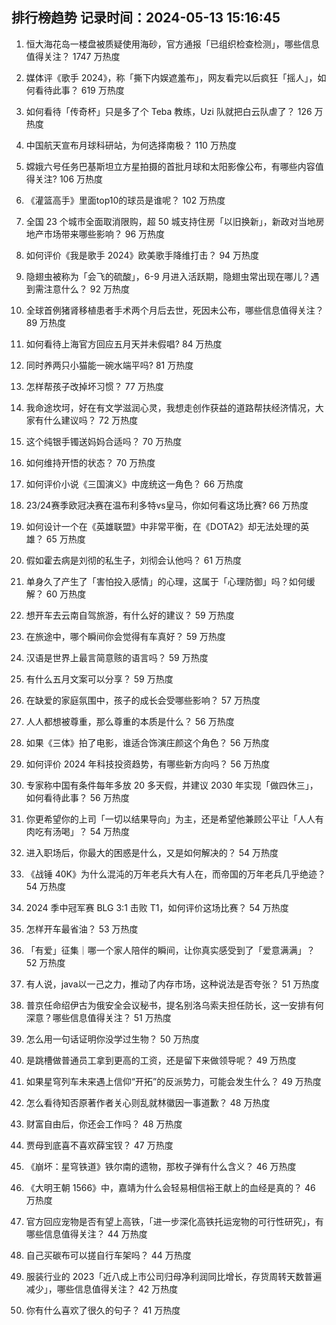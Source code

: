 
## 排行榜趋势 记录时间：2024-05-13 15:16:45
  
  1. 恒大海花岛一楼盘被质疑使用海砂，官方通报「已组织检查检测」，哪些信息值得关注？ 1747 万热度
    
  2. 媒体评《歌手 2024》，称「撕下内娱遮羞布」，网友看完以后疯狂「摇人」，如何看待此事？ 619 万热度
    
  3. 如何看待「传奇杯」只是多了个 Teba 教练，Uzi 队就把白云队虐了？ 126 万热度
    
  4. 中国航天宣布月球科研站，为何选择南极？ 110 万热度
    
  5. 嫦娥六号任务巴基斯坦立方星拍摄的首批月球和太阳影像公布，有哪些内容值得关注? 106 万热度
    
  6. 《灌篮高手》里面top10的球员是谁呢？ 102 万热度
    
  7. 全国 23 个城市全面取消限购，超 50 城支持住房「以旧换新」，新政对当地房地产市场带来哪些影响？ 96 万热度
    
  8. 如何评价《我是歌手 2024》欧美歌手降维打击？ 94 万热度
    
  9. 隐翅虫被称为「会飞的硫酸」，6-9 月进入活跃期，隐翅虫常出现在哪儿？遇到需注意什么？ 92 万热度
    
  10. 全球首例猪肾移植患者手术两个月后去世，死因未公布，哪些信息值得关注？ 89 万热度
    
  11. 如何看待上海官方回应五月天并未假唱? 84 万热度
    
  12. 同时养两只小猫能一碗水端平吗? 81 万热度
    
  13. 怎样帮孩子改掉坏习惯？ 77 万热度
    
  14. 我命途坎坷，好在有文学滋润心灵，我想走创作获益的道路帮扶经济情况，大家有什么建议吗？ 72 万热度
    
  15. 这个纯银手镯送妈妈合适吗？ 70 万热度
    
  16. 如何维持开悟的状态？ 70 万热度
    
  17. 如何评价小说《三国演义》中庞统这一角色？ 66 万热度
    
  18. 23/24赛季欧冠决赛在温布利多特vs皇马，你如何看这场比赛? 66 万热度
    
  19. 如何设计一个在《英雄联盟》中非常平衡，在《DOTA2》却无法处理的英雄？ 65 万热度
    
  20. 假如霍去病是刘彻的私生子，刘彻会认他吗？ 61 万热度
    
  21. 单身久了产生了「害怕投入感情」的心理，这属于「心理防御」吗？如何缓解？ 60 万热度
    
  22. 想开车去云南自驾旅游，有什么好的建议？ 59 万热度
    
  23. 在旅途中，哪个瞬间你会觉得有车真好？ 59 万热度
    
  24. 汉语是世界上最言简意赅的语言吗？ 59 万热度
    
  25. 有什么五月文案可以分享？ 59 万热度
    
  26. 在缺爱的家庭氛围中，孩子的成长会受哪些影响？ 57 万热度
    
  27. 人人都想被尊重，那么尊重的本质是什么？ 56 万热度
    
  28. 如果《三体》拍了电影，谁适合饰演庄颜这个角色？ 56 万热度
    
  29. 如何评价 2024 年科技投资趋势，有哪些新方向吗？ 56 万热度
    
  30. 专家称中国有条件每年多放 20 多天假，并建议 2030 年实现「做四休三」，如何看待此事？ 56 万热度
    
  31. 你更希望你的上司「一切以结果导向」为主，还是希望他兼顾公平让「人人有肉吃有汤喝」？ 54 万热度
    
  32. 进入职场后，你最大的困惑是什么，又是如何解决的？ 54 万热度
    
  33. 《战锤 40K》为什么混沌的万年老兵大有人在，而帝国的万年老兵几乎绝迹？ 54 万热度
    
  34. 2024 季中冠军赛 BLG 3:1 击败 T1，如何评价这场比赛？ 54 万热度
    
  35. 怎样开车最省油？ 53 万热度
    
  36. 「有爱」征集｜哪一个家人陪伴的瞬间，让你真实感受到了「爱意满满」？ 52 万热度
    
  37. 有人说，java以一己之力，推动了内存市场，这种说法是否夸张？ 51 万热度
    
  38. 普京任命绍伊古为俄安全会议秘书，提名别洛乌索夫担任防长，这一安排有何深意？哪些信息值得关注？ 51 万热度
    
  39. 怎么用一句话证明你没学过生物？ 50 万热度
    
  40. 是跳槽做普通员工拿到更高的工资，还是留下来做领导呢？ 49 万热度
    
  41. 如果星穹列车未来遇上信仰“开拓”的反派势力，可能会发生什么？ 49 万热度
    
  42. 怎么看待知否原著作者关心则乱就林徽因一事道歉？ 48 万热度
    
  43. 财富自由后，你还会工作吗？ 48 万热度
    
  44. 贾母到底喜不喜欢薛宝钗？ 47 万热度
    
  45. 《崩坏：星穹铁道》铁尔南的遗物，那枚子弹有什么含义？ 46 万热度
    
  46. 《大明王朝 1566》中，嘉靖为什么会轻易相信裕王献上的血经是真的？ 46 万热度
    
  47. 官方回应宠物是否有望上高铁，「进一步深化高铁托运宠物的可行性研究」，有哪些信息值得关注？ 44 万热度
    
  48. 自己买碳布可以搓自行车架吗？ 44 万热度
    
  49. 服装行业的 2023「近八成上市公司归母净利润同比增长，存货周转天数普遍减少」，哪些信息值得关注？ 42 万热度
    
  50. 你有什么喜欢了很久的句子？ 41 万热度
    